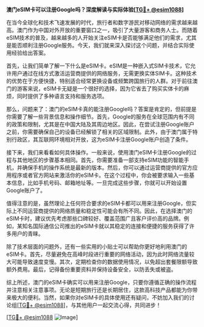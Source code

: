 **澳门eSIM卡可以注册Google吗？深度解读与实际体验[[TG💪+ @esim1088](https://t.me/s/esim1088)]**

在当今全球化和技术飞速发展的时代，旅行者和数字游民对移动网络的需求越来越高。澳门作为中国对外开放的重要窗口之一，吸引了大量游客和商务人士。而随着eSIM技术的普及，越来越多的人开始关注eSIM卡是否能够满足他们的需求，尤其是能否顺利注册Google服务。今天，我们就来深入探讨这个问题，并结合实际使用经验给出答案。

首先，让我们简单了解一下什么是eSIM卡。eSIM是一种嵌入式SIM卡技术，它允许用户通过在线方式激活运营商提供的网络服务，无需更换实体SIM卡。这种技术的优势在于方便快捷，特别适合经常更换设备或频繁跨国旅行的人群。对于前往澳门的游客来说，eSIM卡无疑是一个很好的选择，因为它省去了购买实体卡的麻烦，同时提供了多种语言支持和服务选项。

那么，问题来了：澳门的eSIM卡真的能注册Google吗？答案是肯定的，但前提是你需要了解一些背景信息和操作细节。首先，Google的服务在全球范围内有不同的政策和限制，尤其是在中国大陆及其周边地区。因此，在尝试注册Google账户之前，你需要确保自己的设备已经解锁了相关的区域限制。此外，由于澳门属于特别行政区，其互联网环境相对开放，这为eSIM卡注册Google账户创造了条件。

接下来，我们来看看如何具体操作。一般来说，使用澳门eSIM卡注册Google的过程与其他地区的步骤基本相同。首先，你需要准备一部支持eSIM功能的智能手机，并确保手机的操作系统是最新的版本。然后，你可以通过运营商提供的官方应用程序或者官方网站来激活你的eSIM卡。在这个过程中，你会被要求输入一些基本信息，比如手机号码、邮箱地址等。一旦完成这些步骤，你就可以开始设置Google账户了。

值得注意的是，虽然理论上任何符合要求的eSIM卡都可以用来注册Google，但实际上不同运营商提供的网络质量和稳定性可能会有所不同。因此，在选择澳门的eSIM卡时，建议优先考虑那些口碑较好、覆盖范围广且客户评价高的品牌。例如，某知名国际通信公司推出的eSIM卡就以其稳定的连接和便捷的服务获得了许多用户的青睐。

除了技术层面的问题外，还有一些实用的小贴士可以帮助你更好地利用澳门的eSIM卡。首先，尽量避免在高峰时段进行重要的网络活动，因为此时网络流量较大可能导致速度变慢。其次，定期检查你的数据使用情况，以免超出套餐限额导致额外费用。最后，记得备份重要资料并保持设备安全，以防丢失或被盗。

综上所述，澳门的eSIM卡确实可以用来注册Google，只要你遵循正确的操作流程并注意相关注意事项。无论是短期旅行还是长期居住，这款高科技产品都能为你带来极大的便利。当然，如果你对eSIM卡的具体使用还有疑问，不妨加入我们的讨论组[[TG💪+ @esim1088](https://t.me/s/esim1088)]，与其他用户一起交流心得，共同进步！

[[TG💪+ @esim1088](https://t.me/s/esim1088) ![Image](https://i.postimg.cc/4NQfJmqS/Snipaste-2025-05-13-00-14-12.png)]